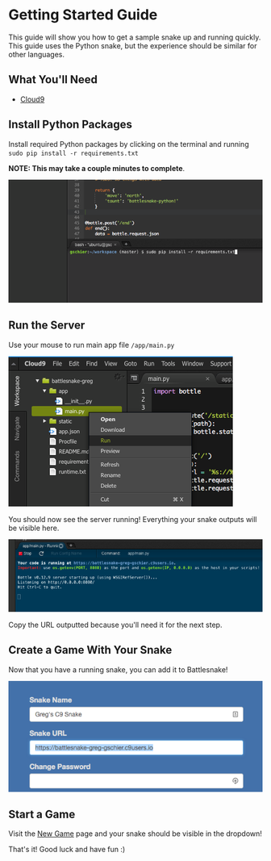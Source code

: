 # Getting Started Guide

This guide will show you how to get a sample snake up and running quickly. This guide uses the
Python snake, but the experience should be similar for other languages.


## What You'll Need

- [Cloud9](https://c9.io)


## Install Python Packages

Install required Python packages by clicking on the terminal and running
 `sudo pip install -r requirements.txt`

**NOTE: This may take a couple minutes to complete**.

![Install requirements](/static/img/setup/requirements.png)


## Run the Server

Use your mouse to run main app file `/app/main.py`

![Run the server](/static/img/setup/run.png)

You should now see the server running! Everything your snake outputs will be visible here.

![Monitoring the server](/static/img/setup/running.png)

Copy the URL outputted because you'll need it for the next step.


## Create a Game With Your Snake

Now that you have a running snake, you can add it to Battlesnake!

![Battlesnake Team](/static/img/setup/team.png)


## Start a Game

Visit the [New Game](http://www.battlesnake.io/app/game/new) page and your snake should be visible
in the dropdown!

That's it! Good luck and have fun :)
